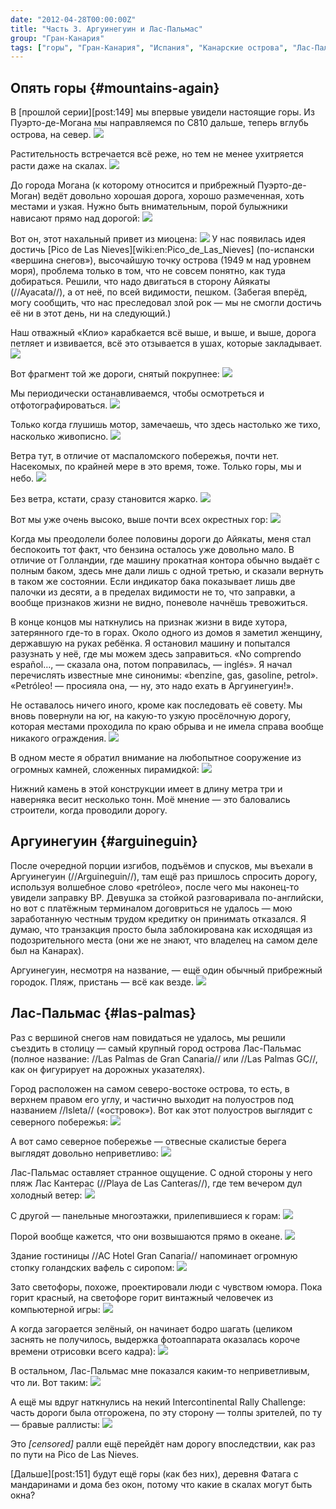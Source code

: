 ```yaml
---
date: "2012-04-28T00:00:00Z"
title: "Часть 3. Аргуинегуин и Лас-Пальмас"
group: "Гран-Канария"
tags: ["горы", "Гран-Канария", "Испания", "Канарские острова", "Лас-Пальмас", "остров", "путешествия"]
---
```


## Опять горы {#mountains-again}

В [прошлой серии][post:149] мы впервые увидели настоящие горы. Из Пуэрто-де-Могана мы направляемся по C810 дальше, теперь вглубь острова, на север.
![](img:3.bp.blogspot.com/-VrswEhOWSUg/T2pYa1Bz7EI/AAAAAAAAMUk/420Y-rKmIOw/s1600/dsc00258.picasaweb.jpg:a)

<!--more-->

Растительность встречается всё реже, но тем не менее ухитряется расти даже на скалах.
![](img:4.bp.blogspot.com/-jJneREtKA1c/T2pcsKhkUXI/AAAAAAAAMvU/PkJh7FjTpEc/s1600/dsc00260.picasaweb.jpg:a)

До города Могана (к которому относится и прибрежный Пуэрто-де-Моган) ведёт довольно хорошая дорога, хорошо размеченная, хоть местами и узкая. Нужно быть внимательным, порой булыжники нависают прямо над дорогой:
![](img:1.bp.blogspot.com/-2esRq8ZWGH4/T2pYptF8JuI/AAAAAAAAMWI/kcLWS_gaAf8/s1600/dsc00262.picasaweb.jpg:a)

Вот он, этот нахальный привет из миоцена:
![](img:3.bp.blogspot.com/-9LzDRX0jqcE/T2paI5l6ZzI/AAAAAAAAMfI/Qua_XuEiXI0/s1600/dsc00264.picasaweb.jpg:a)
У нас появилась идея достичь [Pico de Las Nieves][wiki:en:Pico_de_Las_Nieves] (по-испански «вершина снегов»), высочайшую точку острова (1949 м над уровнем моря), проблема только в том, что не совсем понятно, как туда добираться. Решили, что надо двигаться в сторону Айякаты (//Ayacata//), а от неё, по всей видимости, пешком. (Забегая вперёд, могу сообщить, что нас преследовал злой рок — мы не смогли достичь её ни в этот день, ни на следующий.)

Наш отважный «Клио» карабкается всё выше, и выше, и выше, дорога петляет и извивается, всё это отзывается в ушах, которые закладывает.
![](img:4.bp.blogspot.com/-o2BgxDpYUN8/T2pco0RTXyI/AAAAAAAAMu8/41E5VfVFuR0/s1600/dsc00295.picasaweb.jpg:a)

Вот фрагмент той же дороги, снятый покрупнее:
![](img:4.bp.blogspot.com/-nPp_duaPCEU/T2pYOjGUehI/AAAAAAAAMTg/vZrbXEt8ojM/s1600/dsc00292.picasaweb.jpg:a)

Мы периодически останавливаемся, чтобы осмотреться и отфотографироваться.
![](img:4.bp.blogspot.com/-bcmus4KrUcw/T2pb-idSeGI/AAAAAAAAMq0/ZoG5Mqk8S10/s1600/dsc00266.picasaweb.jpg:a)

Только когда глушишь мотор, замечаешь, что здесь настолько же тихо, насколько живописно.
![](img:2.bp.blogspot.com/-h5bfZwlRmMY/T2pYF23xkUI/AAAAAAAAMSw/MNSD4hfvgoc/s1600/dsc00271.picasaweb.jpg:a)

Ветра тут, в отличие от маспаломского побережья, почти нет. Насекомых, по крайней мере в это время, тоже. Только горы, мы и небо.
![](img:2.bp.blogspot.com/-pZTVJb8uZcI/T2pZPJ7nPJI/AAAAAAAAMZw/PGONVz_TiNs/s1600/dsc00272.picasaweb.jpg:a)

Без ветра, кстати, сразу становится жарко.
![](img:1.bp.blogspot.com/-Z7fzLV8F2eY/T2pas5YUALI/AAAAAAAAMik/kYrvQxsFbQk/s1600/dsc00296.picasaweb.jpg:a)

Вот мы уже очень высоко, выше почти всех окрестных гор:
![](img:4.bp.blogspot.com/-vwZ0sh4DLvg/T2pbQryLYZI/AAAAAAAAMmI/3SycQJkMtNE/s1600/dsc00304.picasaweb.jpg:a)

Когда мы преодолели более половины дороги до Айякаты, меня стал беспокоить тот факт, что бензина осталось уже довольно мало. В отличие от Голландии, где машину прокатная контора обычно выдаёт с полным баком, здесь мне дали лишь с одной третью, и сказали вернуть в таком же состоянии. Если индикатор бака показывает лишь две палочки из десяти, а в пределах видимости не то, что заправки, а вообще признаков жизни не видно, поневоле начнёшь тревожиться.

В конце концов мы наткнулись на признак жизни в виде хутора, затерянного где-то в горах. Около одного из домов я заметил женщину, державшую на руках ребёнка. Я остановил машину и попытался разузнать у неё, где мы можем здесь заправиться. «No comprendo español…, — сказала она, потом поправилась, ­— inglés». Я начал перечислять известные мне синонимы: «benzine, gas, gasoline, petrol». «Petróleo! — просияла она, — ну, это надо ехать в Аргуинегуин!».

Не оставалось ничего иного, кроме как последовать её совету. Мы вновь повернули на юг, на какую-то узкую просёлочную дорогу, которая местами проходила по краю обрыва и не имела справа вообще никакого ограждения.
![](img:1.bp.blogspot.com/-n7kuBEhK0d0/T2pYl-xKZ3I/AAAAAAAAMVw/8gspOV8WtKw/s1600/dsc00316.picasaweb.jpg:a)

В одном месте я обратил внимание на любопытное сооружение из огромных камней, сложенных пирамидкой:
![](img:2.bp.blogspot.com/-kjJ7hcPqqB0/T2pbGUM_fCI/AAAAAAAAMlI/hD5riKc7ZAA/s1600/dsc00310.picasaweb.jpg:a)

Нижний камень в этой конструкции имеет в длину метра три и наверняка весит несколько тонн. Моё мнение — это баловались строители, когда проводили дорогу.

## Аргуинегуин {#arguineguin}

После очередной порции изгибов, подъёмов и спусков, мы въехали в Аргуинегуин (//Arguineguin//), там ещё раз пришлось спросить дорогу, используя волшебное слово «petróleo», после чего мы наконец-то увидели заправку BP. Девушка за стойкой разговаривала по-английски, но вот с платёжным терминалом договриться не удалось — мою заработанную честным трудом кредитку он принимать отказался. Я думаю, что транзакция просто была заблокирована как исходящая из подозрительного места (они же не знают, что владелец на самом деле был на Канарах).

Аргуинегуин, несмотря на название, — ещё один обычный прибрежный городок. Пляж, пристань — всё как везде.
![](img:4.bp.blogspot.com/-b7eyY2nVI5E/T2pfRPQ0grI/AAAAAAAAM_U/UKtBeo86xaQ/s1600/dsc00319.picasaweb.jpg:a)

## Лас-Пальмас {#las-palmas}

Раз с вершиной снегов нам повидаться не удалось, мы решили съездить в столицу — самый крупный город острова Лас-Пальмас (полное название: //Las Palmas de Gran Canaria// или //Las Palmas GC//, как он фигурирует на дорожных указателях).

Город расположен на самом северо-востоке острова, то есть, в верхнем правом его углу, и частично выходит на полуостров под названием //Isleta// («островок»). Вот как этот полуостров выглядит с северного побережья:
![](img:1.bp.blogspot.com/-5bMB9HIL9wA/T2pb4F3U3VI/AAAAAAAAMqM/UBeCE8sC4qM/s1600/dsc00728.picasaweb.jpg:a)

А вот само северное побережье — отвесные скалистые берега выглядят довольно неприветливо:
![](img:2.bp.blogspot.com/-OY-2sz4d0YU/T2pfU-UniiI/AAAAAAAAM_s/-QeMNqdlYJU/s1600/dsc00730.picasaweb.jpg:a)

Лас-Пальмас оставляет странное ощущение. С одной стороны у него пляж Лас Кантерас (//Playa de Las Canteras//), где тем вечером дул холодный ветер:
![](img:2.bp.blogspot.com/-j5YIPQ4-Gs4/T2pbCTjSTEI/AAAAAAAAMkw/B7zaczBM4TA/s1600/dsc00330.picasaweb.jpg:a)

С другой — панельные многоэтажки, прилепившиеся к горам:
![](img:2.bp.blogspot.com/-Trzwo6tCCDU/T2pdyAfsG5I/AAAAAAAAM2M/Xc5KGGKxPnk/s1600/dsc00510.picasaweb.jpg:a)

Порой вообще кажется, что они возвышаются прямо в океане.
![](img:3.bp.blogspot.com/-1jBbW0JZQOo/T2pXYZ6vRKI/AAAAAAAAMOc/UCXNatN_Mrk/s1600/dsc00512.picasaweb.jpg:a)

Здание гостиницы //AC Hotel Gran Canaria// напоминает огромную стопку голандских вафель с сиропом:
![](img:1.bp.blogspot.com/-Uf8uJJk_jrI/T2pZk21LVPI/AAAAAAAAMbg/H4HVP9rJepQ/s1600/dsc00352.picasaweb.jpg:a)

Зато светофоры, похоже, проектировали люди с чувством юмора. Пока горит красный, на светофоре горит винтажный человечек из компьютерной игры:
![](img:2.bp.blogspot.com/-fcIlFE3yQJw/T2pYfto6DFI/AAAAAAAAMVI/cBtZiZENOG8/s1600/dsc00344.picasaweb.jpg:a)

А когда загорается зелёный, он начинает бодро шагать (целиком заснять не получилось, выдержка фотоаппарата оказалась короче времени отрисовки всего кадра):
![](img:4.bp.blogspot.com/-q5ex3xklurY/T2pbBbc2DvI/AAAAAAAAMkk/OLZKnz_AL1I/s1600/dsc00353.picasaweb.jpg:a)

В остальном, Лас-Пальмас мне показался каким-то неприветливым, что ли. Вот таким:
![](img:1.bp.blogspot.com/-WJnOAQ_liKA/T2pdV_lkH5I/AAAAAAAAMzU/A2cjZH_HiK0/s1600/dsc00339.picasaweb.jpg:a)

А ещё мы вдруг наткнулись на некий Intercontinental Rally Challenge: часть дороги была отгорожена, по эту сторону — толпы зрителей, по ту — бравые раллисты:
![](img:3.bp.blogspot.com/-hJB3tmuraK8/T2pd_GANJbI/AAAAAAAAM3Y/ZAHOOtqAdlE/s1600/dsc00343.picasaweb.jpg:a)

Это *[censored]* ралли ещё перейдёт нам дорогу впоследствии, как раз по пути на Pico de Las Nieves.

[Дальше][post:151] будут ещё горы (как без них), деревня Фатага с мандаринами и дома без окон, потому что какие в скалах могут быть окна?
